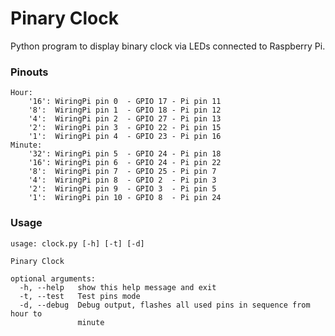 # Pinary Clock

Python program to display binary clock via LEDs connected to Raspberry Pi.

### Pinouts

```
Hour:
    '16': WiringPi pin 0  - GPIO 17 - Pi pin 11
    '8':  WiringPi pin 1  - GPIO 18 - Pi pin 12
    '4':  WiringPi pin 2  - GPIO 27 - Pi pin 13
    '2':  WiringPi pin 3  - GPIO 22 - Pi pin 15
    '1':  WiringPi pin 4  - GPIO 23 - Pi pin 16
Minute:
    '32': WiringPi pin 5  - GPIO 24 - Pi pin 18
    '16': WiringPi pin 6  - GPIO 24 - Pi pin 22
    '8':  WiringPi pin 7  - GPIO 25 - Pi pin 7
    '4':  WiringPi pin 8  - GPIO 2  - Pi pin 3
    '2':  WiringPi pin 9  - GPIO 3  - Pi pin 5
    '1':  WiringPi pin 10 - GPIO 8  - Pi pin 24
```

### Usage
```shell
usage: clock.py [-h] [-t] [-d]

Pinary Clock

optional arguments:
  -h, --help   show this help message and exit
  -t, --test   Test pins mode
  -d, --debug  Debug output, flashes all used pins in sequence from hour to
               minute
```

